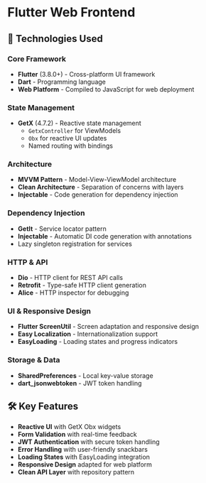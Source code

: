 # Flutter Web Frontend

## 🚀 Technologies Used

### Core Framework
- **Flutter** (3.8.0+) - Cross-platform UI framework
- **Dart** - Programming language
- **Web Platform** - Compiled to JavaScript for web deployment

### State Management
- **GetX** (4.7.2) - Reactive state management
  - `GetxController` for ViewModels
  - `Obx` for reactive UI updates
  - Named routing with bindings

### Architecture
- **MVVM Pattern** - Model-View-ViewModel architecture
- **Clean Architecture** - Separation of concerns with layers
- **Injectable** - Code generation for dependency injection

### Dependency Injection
- **GetIt** - Service locator pattern
- **Injectable** - Automatic DI code generation with annotations
- Lazy singleton registration for services

### HTTP & API
- **Dio** - HTTP client for REST API calls
- **Retrofit** - Type-safe HTTP client generation
- **Alice** - HTTP inspector for debugging

### UI & Responsive Design
- **Flutter ScreenUtil** - Screen adaptation and responsive design
- **Easy Localization** - Internationalization support
- **EasyLoading** - Loading states and progress indicators

### Storage & Data
- **SharedPreferences** - Local key-value storage
- **dart_jsonwebtoken** - JWT token handling

## 🛠 Key Features

- **Reactive UI** with GetX Obx widgets
- **Form Validation** with real-time feedback
- **JWT Authentication** with secure token handling
- **Error Handling** with user-friendly snackbars
- **Loading States** with EasyLoading integration
- **Responsive Design** adapted for web platform
- **Clean API Layer** with repository pattern
